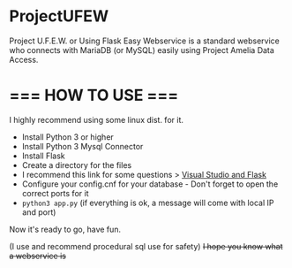 # ProjectUFEW
Project U.F.E.W. or Using Flask Easy Webservice is a standard webservice who connects with MariaDB (or MySQL) easily using Project Amelia Data Access.  


# === HOW TO USE ===

I highly recommend using some linux dist. for it.

- Install Python 3 or higher
- Install Python 3 Mysql Connector
- Install Flask
- Create a directory for the files
- I recommend this link for some questions > [Visual Studio and Flask](code.visualstudio.com/docs/python/tutorial-flask) 
- Configure your config.cnf for your database - Don't forget to open the correct ports for it
- `python3 app.py` (if everything is ok, a message will come with local IP and port)

Now it's ready to go, have fun.

(I use and recommend procedural sql use for safety)
<s>I hope you know what a webservice is</s>
